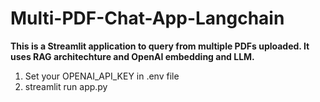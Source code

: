 # Multi-PDF-Chat-App-Langchain

**This is a Streamlit application to query from multiple PDFs uploaded. It uses RAG architechture and OpenAI embedding and LLM.**

1. Set your OPENAI_API_KEY in .env file
2. streamlit run app.py
